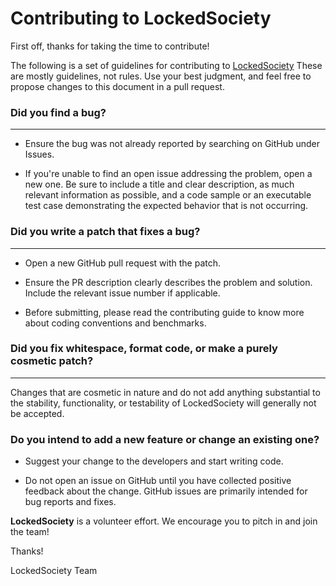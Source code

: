 # Contributing to LockedSociety

First off, thanks for taking the time to contribute! 

The following is a set of guidelines for contributing to [LockedSociety](LockedSociety.github.io) These are mostly guidelines, not rules. Use your best judgment, and feel free to propose changes to this document in a pull request.


 ### **Did you find a bug?**
 ___

* Ensure the bug was not already reported by searching on GitHub under Issues.

* If you're unable to find an open issue addressing the problem, open a new one. Be sure to include a title and clear description, as much relevant information as possible, and a code sample or an executable test case demonstrating the expected behavior that is not occurring.

### **Did you write a patch that fixes a bug?**
___
* Open a new GitHub pull request with the patch.

* Ensure the PR description clearly describes the problem and solution. Include the relevant issue number if applicable.

* Before submitting, please read the contributing guide to know more about coding conventions and benchmarks.

### **Did you fix whitespace, format code, or make a purely cosmetic patch?**
___

Changes that are cosmetic in nature and do not add anything substantial to the stability, functionality, or testability of LockedSociety will generally not be accepted.

### **Do you intend to add a new feature or change an existing one?**
* Suggest your change to the developers and start writing code.

* Do not open an issue on GitHub until you have collected positive feedback about the change. GitHub issues are primarily intended for bug reports and fixes.

**LockedSociety** is a volunteer effort. We encourage you to pitch in and join the team!

Thanks! 

LockedSociety Team

